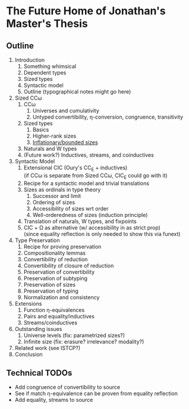 # The Future Home of Jonathan's Master's Thesis

## Outline

1. Introduction
   1. Something whimsical
   2. Dependent types
   3. Sized types
   4. Syntactic model
   4. Outline (typographical notes might go here)
2. Sized CCω
   1. CCω
      1. Universes and cumulativity
      2. Untyped convertibility, η-conversion, congruence, transitivity
   2. Sized types
      1. Basics
      3. Higher-rank sizes
      2. [Inflationary/bounded sizes](https://ionathan.ch/2021/08/26/using-sized-types.html#3-inflationary-sized-types)
   3. Naturals and W types
   4. (Future work?) Inductives, streams, and coinductives
3. Syntactic Model
   1. Extensional CIC (Oury's CC<sub>E</sub> + inductives)
      <br/> (if CCω is separate from Sized CCω, CIC<sub>E</sub> could go with it)
   2. Recipe for a syntactic model and trivial translations
   3. Sizes as ordinals in type theory
      1. Successor and limit
      2. Ordering of sizes
      3. Accessibility of sizes wrt order
      4. Well-orderedness of sizes (induction principle)
   4. Translation of naturals, W types, and fixpoints
   5. CIC + Ω as alternative (w/ accessibility in as strict prop)
      <br/> (since equality reflection is only needed to show this via funext)
4. Type Preservation
   1. Recipe for proving preservation
   2. Compositionality lemmas
   3. Convertibility of reduction
   4. Convertibility of closure of reduction
   5. Preservation of convertibility
   6. Preservation of subtyping
   7. Preservation of sizes
   8. Preservation of typing
   9. Normalization and consistency
5. Extensions
   1. Function η-equivalences
   2. Pairs and equality/inductives
   3. Streams/coinductives
6. Outstanding issues
   1. Universe levels (fix: parametrized sizes?)
   2. Infinite size (fix: erasure? irrelevance? modality?)
7. Related work (see ISTCP?)
8. Conclusion

## Technical TODOs

* Add congruence of convertibility to source
* See if match η-equivalence can be proven from equality reflection
* Add equality, streams to source
